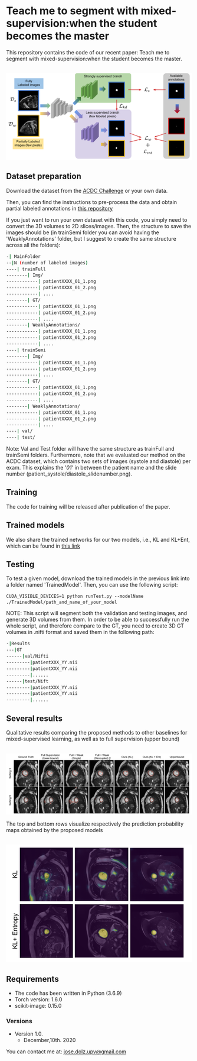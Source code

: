 # Teach me to segment with mixed-supervision:when the student becomes the master

This repository contains the code of our recent paper: Teach me to segment with mixed-supervision:when the student becomes the master.


<br>
<img src="https://github.com/josedolz/MSL-student-becomes-master/blob/master/Images/IPMI-2021.png" />
<br>



## Dataset preparation

Download the dataset from the [ACDC Challenge](https://www.creatis.insa-lyon.fr/Challenge/acdc/) or your own data.

Then, you can find the instructions to pre-process the data and obtain partial labeled annotations in [this repository](https://github.com/LIVIAETS/SizeLoss_WSS)



If you just want to run your own dataset with this code, you simply need to convert the 3D volumes to 2D slices/images. Then, the structure to save the images should be (in trainSemi folder you can avoid having the 'WeaklyAnnotations' folder, but I suggest to create the same structure across all the folders):

```bash  
-| MainFolder
--|N (number of labeled images)
----| trainFull
--------| Img/
------------| patientXXXX_01_1.png
------------| patientXXXX_01_2.png
------------| ....
--------| GT/
------------| patientXXXX_01_1.png
------------| patientXXXX_01_2.png
------------| ....
--------| WeaklyAnnotations/
------------| patientXXXX_01_1.png
------------| patientXXXX_01_2.png
------------| ....
----| trainSemi
--------| Img/
------------| patientXXXX_01_1.png
------------| patientXXXX_01_2.png
------------| ....
--------| GT/
------------| patientXXXX_01_1.png
------------| patientXXXX_01_2.png
------------| ....
--------| WeaklyAnnotations/
------------| patientXXXX_01_1.png
------------| patientXXXX_01_2.png
------------| ....
----| val/
----| test/
```

Note: Val and Test folder will have the same structure as trainFull and trainSemi folders. Furthermore, note that we evaluated our method on the ACDC dataset, which contains two sets of images (systole and diastole) per exam. This explains the '_01_' in between the patient name and the slide number (patient_systole/diastole_slidenumber.png).

  
## Training 

The code for training will be released after publication of the paper.

## Trained models

We also share the trained networks for our two models, i.e., KL and KL+Ent, which can be found in [this link](https://drive.google.com/drive/folders/1CtyaAcg_-8zIxzzIcnuxD35iGbvEs52q?usp=sharing)


## Testing 

To test a given model, download the trained models in the previous link into a folder named 'TrainedModel'. Then, you can use the following script:

```
CUDA_VISIBLE_DEVICES=1 python runTest.py --modelName ./TrainedModel/path_and_name_of_your_model
```

NOTE: This script will segment both the validation and testing images, and generate 3D volumes from them. In order to be able to successfully run the whole script, and therefore compare to the GT, you need to create 3D GT volumes in .nifti format and saved them in the following path:

```bash  
-|Results
---|GT
------|val/Nifti
---------|patientXXX_YY.nii
---------|patientXXX_YY.nii
---------|......
------|test/Nift
---------|patientXXX_YY.nii
---------|patientXXX_YY.nii
---------|......
```

## Several results

Qualitative results comparing the proposed methods to other baselines for mixed-supervised learning, as well as to full supervision (upper bound) 

<br>
<img src="https://github.com/josedolz/MSL-student-becomes-master/blob/master/Images/IPMI-1.png" />
<br>

The top and bottom rows visualize respectively the prediction probability maps obtained by the proposed models

<br>
<img src="https://github.com/josedolz/MSL-student-becomes-master/blob/master/Images/IPMI-Entropy.png" />
<br>



## Requirements

- The code has been written in Python (3.6.9)
- Torch version: 1.6.0
- scikit-image: 0.15.0

### Versions
- Version 1.0. 
  * December,10th. 2020
   

You can contact me at: jose.dolz.upv@gmail.com